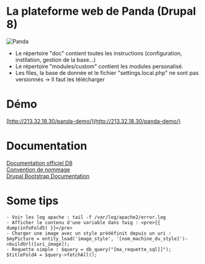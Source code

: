 # La plateforme web de Panda (Drupal 8)
![Panda](http://i.imgur.com/z4GLLwJ.gif  "Panda")


- Le répertoire "doc" contient toutes les instructions (configuration, instllation, gestion de la base...)
- Le répertoire "modules/custom" contient les modules personalisé.
- Les files, la base de donnée et le fichier "settings.local.php" ne sont pas versionnés -> Il faut les télécharger

# Démo
[http://213.32.18.30/panda-demo/](http://213.32.18.30/panda-demo/)

# Documentation
[Documentation officiel D8](https://www.drupal.org/docs/8)  
[Convention de nommage](https://www.drupal.org/node/318)  
[Drupal Bootstrap Documentation](http://drupal-bootstrap.org/api/bootstrap)


# Some tips

	- Voir les log apache : tail -f /var/log/apache2/error.log
	- Afficher le contenu d'une variable dans twig : <pre>{{  dump(infoFold5) }}</pre>
	- Charger une image avec un style prédéfinit depuis un uri : $myPicture = entity_load('image_style', '[nom_machine_du_style]')->buildUrl([uri_image]);
	- Requette simple : $query = db_query("[ma_requette_sql]]"); $titleFold4 = $query->fetchAll();
